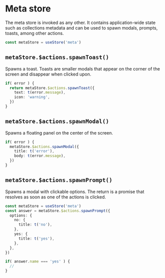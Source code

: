 # Meta store

The meta store is invoked as any other. It contains application-wide state such as collections metadata and can be used to spawn modals, prompts, toasts, among other actions.

```ts
const metaStore = useStore('meta')
```

## `metaStore.$actions.spawnToast()`

Spawns a toast. Toasts are smaller modals that appear on the corner of the screen and disappear when clicked upon.

```ts
if( error ) {
  return metaStore.$actions.spawnToast({
    text: t(error.message),
    icon: 'warning',
  })
}
```

## `metaStore.$actions.spawnModal()`

Spawns a floating panel on the center of the screen.

```ts
if( error ) {
  metaStore.$actions.spawnModal({
    title: t('error'),
    body: t(error.message),
  })
}
```

## `metaStore.$actions.spawnPrompt()`

Spawns a modal with clickable options. The return is a promise that resolves as soon as one of the actions is clicked.

```ts
const metaStore = useStore('meta')
const answer = metaStore.$actions.spawnPrompt({
  options: {
    no: {
      title: t('no'),
    },
    yes: {
      title: t('yes'),
    },
  },
})

if( answer.name === 'yes' ) {
  //
}
```

